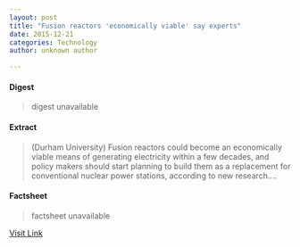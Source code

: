 ```yaml
---
layout: post
title: "Fusion reactors 'economically viable' say experts"
date: 2015-12-21
categories: Technology
author: unknown author

---
```



#### Digest
>digest unavailable

#### Extract
>(Durham University) Fusion reactors could become an economically viable means of generating electricity within a few decades, and policy makers should start planning to build them as a replacement for conventional nuclear power stations, according to new research....

#### Factsheet
>factsheet unavailable

[Visit Link](http://www.eurekalert.org/pub_releases/2015-10/du-fr100215.php)



